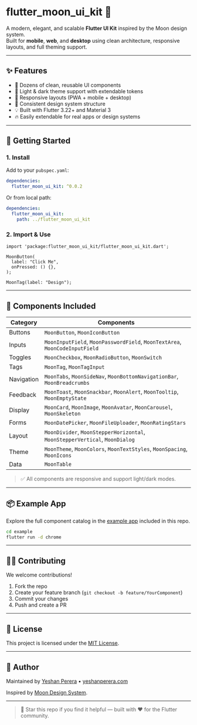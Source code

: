 # flutter_moon_ui_kit 🌙

A modern, elegant, and scalable **Flutter UI Kit** inspired by the Moon design system.  
Built for **mobile**, **web**, and **desktop** using clean architecture, responsive layouts, and
full theming support.

---

## ✨ Features

- 🧩 Dozens of clean, reusable UI components
- 🎨 Light & dark theme support with extendable tokens
- 📱 Responsive layouts (PWA + mobile + desktop)
- 🧱 Consistent design system structure
- 💡 Built with Flutter 3.22+ and Material 3
- 🔥 Easily extendable for real apps or design systems

---

## 🚀 Getting Started

### 1. Install

Add to your `pubspec.yaml`:

```yaml
dependencies:
  flutter_moon_ui_kit: ^0.0.2
````

Or from local path:

```yaml
dependencies:
  flutter_moon_ui_kit:
    path: ../flutter_moon_ui_kit
```

### 2. Import & Use

```
import 'package:flutter_moon_ui_kit/flutter_moon_ui_kit.dart';

MoonButton(
  label: "Click Me",
  onPressed: () {},
);

MoonTag(label: "Design");
```

---

## 🧱 Components Included

| Category   | Components                                                                  |
|------------|-----------------------------------------------------------------------------|
| Buttons    | `MoonButton`, `MoonIconButton`                                              |
| Inputs     | `MoonInputField`, `MoonPasswordField`, `MoonTextArea`, `MoonCodeInputField` |
| Toggles    | `MoonCheckbox`, `MoonRadioButton`, `MoonSwitch`                             |
| Tags       | `MoonTag`, `MoonTagInput`                                                   |
| Navigation | `MoonTabs`, `MoonSideNav`, `MoonBottomNavigationBar`, `MoonBreadcrumbs`     |
| Feedback   | `MoonToast`, `MoonSnackbar`, `MoonAlert`, `MoonTooltip`, `MoonEmptyState`   |
| Display    | `MoonCard`, `MoonImage`, `MoonAvatar`, `MoonCarousel`, `MoonSkeleton`       |
| Forms      | `MoonDatePicker`, `MoonFileUploader`, `MoonRatingStars`                     |
| Layout     | `MoonDivider`, `MoonStepperHorizontal`, `MoonStepperVertical`, `MoonDialog` |
| Theme      | `MoonTheme`, `MoonColors`, `MoonTextStyles`, `MoonSpacing`, `MoonIcons`     |
| Data       | `MoonTable`                                                                 |

> ✅ All components are responsive and support light/dark modes.

---

## 📦 Example App

Explore the full component catalog in the [example app](example/) included in this repo.

```bash
cd example
flutter run -d chrome
```

---

## 🧑‍💻 Contributing

We welcome contributions!

1. Fork the repo
2. Create your feature branch (`git checkout -b feature/YourComponent`)
3. Commit your changes
4. Push and create a PR

---

## 📄 License

This project is licensed under the [MIT License](LICENSE).

---

## 🙌 Author

Maintained
by [Yeshan Perera](https://github.com/yeshansachithak) • [yeshanperera.com](https://yeshanperera.com)

Inspired by [Moon Design System](https://moon.io).

---

> 🌟 Star this repo if you find it helpful — built with ❤️ for the Flutter community.
